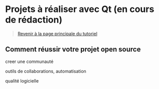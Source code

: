 
# Projets à réaliser avec Qt (en cours de rédaction)

> [Revenir à la page principale du tutoriel](../README.md)

## Comment réussir votre projet open source

creer une communauté

outils de collaborations, automatisation

qualité logicielle
